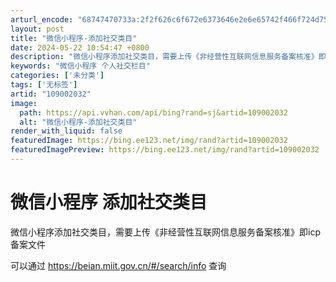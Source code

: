```yaml
---
arturl_encode: "68747470733a:2f2f626c6f672e6373646e2e6e65742f466f724d7548616e2f:61727469636c652f64657461696c732f313039303032303332"
layout: post
title: "微信小程序-添加社交类目"
date: 2024-05-22 10:54:47 +0800
description: "微信小程序添加社交类目，需要上传《非经营性互联网信息服务备案核准》即icp备案文件可以通过https"
keywords: "微信小程序 个人社交栏目"
categories: ['未分类']
tags: ['无标签']
artid: "109002032"
image:
  path: https://api.vvhan.com/api/bing?rand=sj&artid=109002032
  alt: "微信小程序-添加社交类目"
render_with_liquid: false
featuredImage: https://bing.ee123.net/img/rand?artid=109002032
featuredImagePreview: https://bing.ee123.net/img/rand?artid=109002032
---
```


# 微信小程序 添加社交类目

微信小程序添加社交类目，需要上传《非经营性互联网信息服务备案核准》即icp备案文件

可以通过
<https://beian.miit.gov.cn/#/search/info>
查询